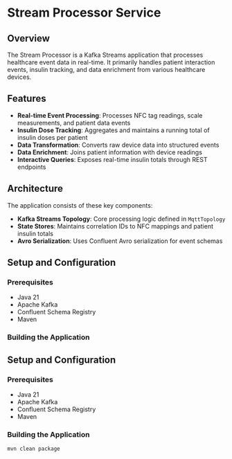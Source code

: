 # Stream Processor Service

## Overview
The Stream Processor is a Kafka Streams application that processes healthcare event data in real-time. It primarily handles patient interaction events, insulin tracking, and data enrichment from various healthcare devices.

## Features

- **Real-time Event Processing**: Processes NFC tag readings, scale measurements, and patient data events
- **Insulin Dose Tracking**: Aggregates and maintains a running total of insulin doses per patient
- **Data Transformation**: Converts raw device data into structured events
- **Data Enrichment**: Joins patient information with device readings
- **Interactive Queries**: Exposes real-time insulin totals through REST endpoints

## Architecture

The application consists of these key components:

- **Kafka Streams Topology**: Core processing logic defined in `MqttTopology`
- **State Stores**: Maintains correlation IDs to NFC mappings and patient insulin totals
- **Avro Serialization**: Uses Confluent Avro serialization for event schemas


## Setup and Configuration

### Prerequisites
- Java 21
- Apache Kafka
- Confluent Schema Registry
- Maven

### Building the Application

## Setup and Configuration

### Prerequisites
- Java 21
- Apache Kafka
- Confluent Schema Registry
- Maven

### Building the Application

```bash
mvn clean package
```
